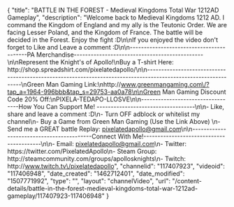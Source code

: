 {
    "title": "BATTLE IN THE FOREST - Medieval Kingdoms Total War 1212AD Gameplay",
    "description": "Welcome back to Medieval Kingdoms 1212 AD.  I command the Kingdom of England and my ally is the Teutonic Order.  We are facing Lesser Poland, and the Kingdom of France.  The battle will be decided in the Forest.  Enjoy the fight :D\n\nIf you enjoyed the video don't forget to Like and Leave a comment :D\n\n-----------------------------------------PA Merchandise----------------------------------------------\n\nRepresent the Knight's of Apollo!\nBuy a T-shirt Here: http:\/\/shop.spreadshirt.com\/pixelatedapollo\/\n\n---------------------------------------------------------------------------------------------------------------\nGreen Man Gaming Link:\nhttp:\/\/www.greenmangaming.com\/?tap_a=1964-996bbb&tap_s=29753-aa0a78\n\nGreen Man Gaming Discount Code 20% Off:\nPIXELA-TEDAPO-LLOSVE\n\n----------------------------------How You Can Support Me! -----------------------------------\n\n- Like, share and leave a comment :D\n- Turn OFF adblock or whitelist my channel\n- Buy a Game from Green Man Gaming (Use the Link Above) \n- Send me a GREAT battle Replay: pixelatedapollo@gmail.com\n\n------------------------------------------Connect With Me!-----------------------------------------\n\n- Email: pixelatedapollo@gmail.com\n- Twitter: https:\/\/twitter.com\/PixelatedApollo\n- Steam Group:  http:\/\/steamcommunity.com\/groups\/apollosknights\n- Twitch: http:\/\/www.twitch.tv\/pixelatedapollo",
    "channelid": "117407923",
    "videoid": "117406948",
    "date_created": "1462712401",
    "date_modified": "1507771992",
    "type": "",
    "layout": "channelVideo",
    "url": "\/content-details\/battle-in-the-forest-medieval-kingdoms-total-war-1212ad-gameplay\/117407923-117406948"
}